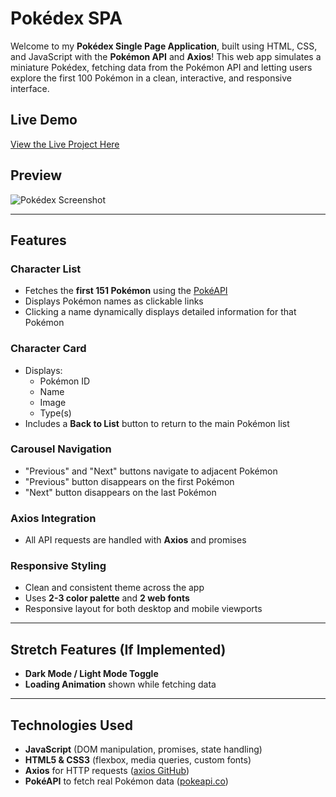 # Pokédex SPA 

Welcome to my **Pokédex Single Page Application**, built using HTML, CSS, and JavaScript with the **Pokémon API** and **Axios**! This web app simulates a miniature Pokédex, fetching data from the Pokémon API and letting users explore the first 100 Pokémon in a clean, interactive, and responsive interface.

## Live Demo

[ View the Live Project Here](https://geccobot.github.io/Projects/)

## Preview

![Pokédex Screenshot](banner-image-url.jpg)

---

## Features

###  Character List
- Fetches the **first 151 Pokémon** using the [PokéAPI](https://pokeapi.co/)
- Displays Pokémon names as clickable links
- Clicking a name dynamically displays detailed information for that Pokémon

### Character Card
- Displays:
  - Pokémon ID
  - Name
  - Image
  - Type(s)
- Includes a **Back to List** button to return to the main Pokémon list

###  Carousel Navigation
- "Previous" and "Next" buttons navigate to adjacent Pokémon
- "Previous" button disappears on the first Pokémon
- "Next" button disappears on the last Pokémon

###  Axios Integration
- All API requests are handled with **Axios** and promises

### Responsive Styling
- Clean and consistent theme across the app
- Uses **2-3 color palette** and **2 web fonts**
- Responsive layout for both desktop and mobile viewports

---

##  Stretch Features (If Implemented)

- **Dark Mode / Light Mode Toggle** 
- **Loading Animation** shown while fetching data 

---

##  Technologies Used

- **JavaScript** (DOM manipulation, promises, state handling)
- **HTML5 & CSS3** (flexbox, media queries, custom fonts)
- **Axios** for HTTP requests ([axios GitHub](https://github.com/axios/axios))
- **PokéAPI** to fetch real Pokémon data ([pokeapi.co](https://pokeapi.co/))

